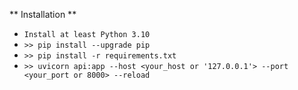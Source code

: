 ** Installation **

- `Install at least Python 3.10`
- `>> pip install --upgrade pip`
- `>> pip install -r requirements.txt`
- `>> uvicorn api:app --host <your_host or '127.0.0.1'> --port <your_port or 8000> --reload`
